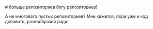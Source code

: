 \# больше репозиториев богу репозиториев!

А не многовато пустых репозиториев?
Мне кажется, пора уже и код добавить, разнообразия ради.
